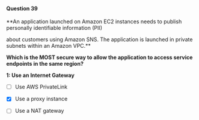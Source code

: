 #### Question  39


**An application launched on Amazon EC2 instances needs to publish personally identifiable information (PII)

about customers using Amazon SNS. The application is launched in private subnets within an Amazon VPC.**


**Which is the MOST secure way to allow the application to access service endpoints in the same region?**


**1: Use an Internet Gateway**


- [ ] Use AWS PrivateLink


- [x] Use a proxy instance


- [ ] Use a NAT gateway

